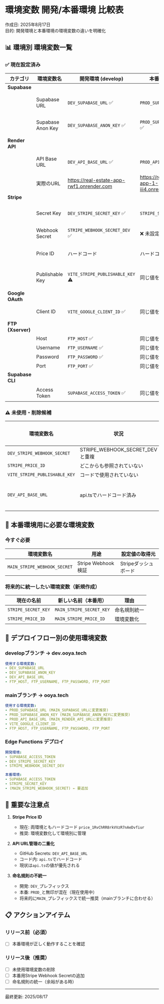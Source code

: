 # 環境変数 開発/本番環境 比較表

作成日: 2025年8月17日  
目的: 開発環境と本番環境の環境変数の違いを明確化

## 📊 環境別 環境変数一覧

### ✅ 現在設定済み

| カテゴリ | 環境変数名 | 開発環境 (develop) | 本番環境 (main) | 備考 |
|---------|-----------|-------------------|----------------|------|
| **Supabase** | | | | |
| | Supabase URL | `DEV_SUPABASE_URL` ✅ | `PROD_SUPABASE_URL` ✅ | MAIN_に統一推奨 |
| | Supabase Anon Key | `DEV_SUPABASE_ANON_KEY` ✅ | `PROD_SUPABASE_ANON_KEY` ✅ | MAIN_に統一推奨 |
| **Render API** | | | | |
| | API Base URL | `DEV_API_BASE_URL` ✅ | `PROD_API_BASE_URL` ✅ | MAIN_に統一推奨 |
| | 実際のURL | https://real-estate-app-rwf1.onrender.com | https://real-estate-app-1-iii4.onrender.com | |
| **Stripe** | | | | |
| | Secret Key | `DEV_STRIPE_SECRET_KEY` ✅ | `STRIPE_SECRET_KEY` ✅ | 命名規則不統一 |
| | Webhook Secret | `STRIPE_WEBHOOK_SECRET_DEV` ✅ | ❌ 未設定 | 本番用が必要 |
| | Price ID | ハードコード | ハードコード | 環境変数化推奨 |
| | Publishable Key | `VITE_STRIPE_PUBLISHABLE_KEY` ⚠️ | 同じ値を使用 | 未使用だが設定済み |
| **Google OAuth** | | | | |
| | Client ID | `VITE_GOOGLE_CLIENT_ID` ✅ | 同じ値を使用 | 環境共通 |
| **FTP (Xserver)** | | | | |
| | Host | `FTP_HOST` ✅ | 同じ値を使用 | |
| | Username | `FTP_USERNAME` ✅ | 同じ値を使用 | |
| | Password | `FTP_PASSWORD` ✅ | 同じ値を使用 | |
| | Port | `FTP_PORT` ✅ | 同じ値を使用 | |F
| **Supabase CLI** | | | | |
| | Access Token | `SUPABASE_ACCESS_TOKEN` ✅ | 同じ値を使用 | 環境共通 |

### ⚠️ 未使用・削除候補

| 環境変数名 | 状況 | 削除優先度 |
|-----------|------|-----------|
| `DEV_STRIPE_WEBHOOK_SECRET` | STRIPE_WEBHOOK_SECRET_DEVと重複 | 高 |
| `STRIPE_PRICE_ID` | どこからも参照されていない | 高 |
| `VITE_STRIPE_PUBLISHABLE_KEY` | コードで使用されていない | 中 |
| `DEV_API_BASE_URL` | api.tsでハードコード済み | 低（動作中） |

## 🎯 本番環境用に必要な環境変数

### 今すぐ必要
| 環境変数名 | 用途 | 設定値の取得元 |
|-----------|------|--------------|
| `MAIN_STRIPE_WEBHOOK_SECRET` | Stripe Webhook検証 | Stripeダッシュボード |

### 将来的に統一したい環境変数（新規作成）
| 現在の名前 | 新しい名前（本番用） | 理由 |
|-----------|-------------------|------|
| `STRIPE_SECRET_KEY` | `MAIN_STRIPE_SECRET_KEY` | 命名規則統一 |
| `STRIPE_PRICE_ID` | `MAIN_STRIPE_PRICE_ID` | 環境変数化 |

## 📝 デプロイフロー別の使用環境変数

### developブランチ → dev.ooya.tech
```yaml
使用する環境変数:
- DEV_SUPABASE_URL
- DEV_SUPABASE_ANON_KEY  
- DEV_API_BASE_URL
- FTP_HOST, FTP_USERNAME, FTP_PASSWORD, FTP_PORT
```

### mainブランチ → ooya.tech
```yaml
使用する環境変数:
- PROD_SUPABASE_URL (MAIN_SUPABASE_URLに変更推奨)
- PROD_SUPABASE_ANON_KEY (MAIN_SUPABASE_ANON_KEYに変更推奨)
- PROD_API_BASE_URL (MAIN_RENDER_API_URLに変更推奨)
- VITE_GOOGLE_CLIENT_ID
- FTP_HOST, FTP_USERNAME, FTP_PASSWORD, FTP_PORT
```

### Edge Functions デプロイ
```yaml
開発環境:
- SUPABASE_ACCESS_TOKEN
- DEV_STRIPE_SECRET_KEY
- STRIPE_WEBHOOK_SECRET_DEV

本番環境:
- SUPABASE_ACCESS_TOKEN
- STRIPE_SECRET_KEY
- (MAIN_STRIPE_WEBHOOK_SECRET) ← 要追加
```

## 🚨 重要な注意点

1. **Stripe Price ID**
   - 現在: 両環境ともハードコード `price_1RvChRR8rkVVzR7nAeDvfiur`
   - 推奨: 環境変数化して環境別に管理

2. **API URL管理の二重化**
   - GitHub Secrets: `DEV_API_BASE_URL`
   - コード内: `api.ts`でハードコード
   - 現状は`api.ts`の値が優先される

3. **命名規則の不統一**
   - 開発: `DEV_`プレフィックス
   - 本番: `PROD_`と無印が混在（現在使用中）
   - 将来的に`MAIN_`プレフィックスで統一推奨（mainブランチに合わせる）

## 📋 アクションアイテム

### リリース前（必須）
- [ ] 本番環境が正しく動作することを確認

### リリース後（推奨）
- [ ] 未使用環境変数の削除
- [ ] 本番用Stripe Webhook Secretの追加
- [ ] 命名規則の統一（余裕がある時）

---

最終更新: 2025/08/17
